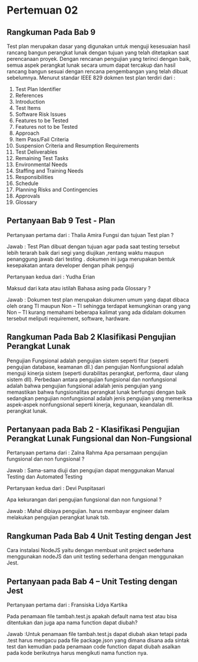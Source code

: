 # Pertemuan 02

## Rangkuman Pada Bab 9

Test plan merupakan dasar yang digunakan untuk menguji kesesuaian hasil rancang bangun perangkat lunak dengan tujuan yang telah ditetapkan saat perencanaan proyek. Dengan rencanan pengujian yang terinci dengan baik, semua aspek perangkat lunak secara umum dapat tercakup dan hasil rancang bangun sesuai dengan rencana pengembangan yang telah dibuat sebelumnya.
Menurut standar IEEE 829 dokmen test plan terdiri dari :
1.	Test Plan Identifier
2.	References
3.	Introduction
4.	Test Items
5.	Software Risk Issues
6.	Features to be Tested
7.	Features not to be Tested
8.	Approach
9.	Item Pass/Fail Criteria
10.	Suspension Criteria and Resumption Requirements
11.	Test Deliverables
12.	Remaining Test Tasks
13.	Environmental Needs
14.	Staffing and Training Needs
15.	Responsibilities
16.	Schedule
17.	Planning Risks and Contingencies
18.	Approvals
19.	Glossary

## Pertanyaan Bab 9 Test - Plan

Pertanyaan pertama dari : Thalia Amira
Fungsi dan tujuan Test plan ?

Jawab : Test Plan dibuat dengan tujuan agar pada saat testing tersebut lebih terarah baik dari segi yang diujikan ,rentang waktu maupun penanggung jawab dari testing .
dokumen ini juga merupakan bentuk kesepakatan antara developer dengan pihak penguji

Pertanyaan kedua dari : Yudha Erian

Maksud dari kata atau istilah Bahasa asing pada Glossary ?

Jawab : Dokumen test plan merupakan dokumen umum yang dapat dibaca oleh orang TI maupun Non – TI sehingga terdapat kemungkinan orang yang Non – TI kurang memahami 
beberapa kalimat yang ada didalam dokumen tersebut meliputi requirement, software, hardware.

## Rangkuman Pada Bab 2 Klasifikasi Pengujian Perangkat Lunak

Pengujian Fungsional adalah pengujian sistem seperti fitur (seperti pengujian database, keamanan dll.) dan pengujian Nonfungsional adalah menguji kinerja sistem 
(seperti durabilitas perangkat, performa, daur ulang sistem dll).
Perbedaan antara pengujian fungsional dan nonfungsional adalah bahwa pengujian fungsional adalah jenis pengujian yang memastikan bahwa fungsionalitas 
perangkat lunak berfungsi dengan baik sedangkan pengujian nonfungsional adalah jenis pengujian yang memeriksa aspek-aspek nonfungsional seperti kinerja, kegunaan, keandalan dll. 
perangkat lunak.

## Pertanyaan pada Bab 2 - Klasifikasi Pengujian Perangkat Lunak Fungsional dan Non-Fungsional

Pertanyaan pertama dari : Zalna Rahma
Apa persamaan pengujian fungsional dan non fungsional ?

Jawab : Sama-sama diuji dan pengujian dapat menggunakan Manual Testing dan Automated Testing

Pertanyaan kedua dari : Devi Puspitasari

Apa kekurangan dari pengujian fungsional dan non fungsional ?

Jawab : Mahal dibiaya pengujian. harus membayar engineer dalam melakukan pengujian perangkat lunak tsb.

## Rangkuman Pada Bab 4 Unit Testing dengan Jest

Cara instalasi NodeJS yaitu dengan membuat unit project sederhana menggunakan nodeJS dan unit testing sederhana dengan menggunakan Jest.

## Pertanyaan pada Bab 4 – Unit Testing dengan Jest

Pertanyaan pertama dari : Fransiska Lidya Kartika

Pada penamaan file tambah.test.js apakah default nama test atau bisa ditentukan dan juga apa nama function dapat diubah? 

Jawab :Untuk penamaan file tambah.test.js dapat diubah akan tetapi pada .test harus mengacu pada file package.json yang dimana disana ada sintak test dan kemudian 
pada penamaan code function dapat diubah asalkan pada kode berikutnya harus mengikuti nama function nya.
